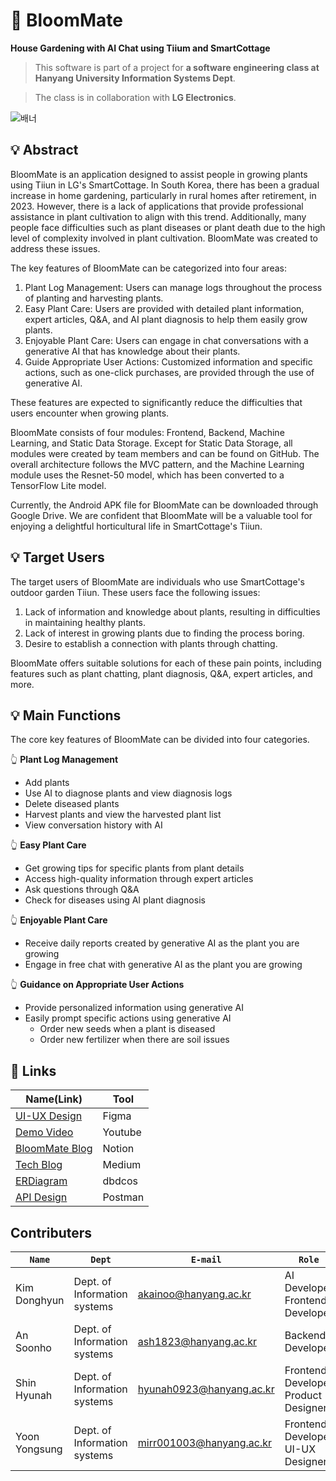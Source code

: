 # 🌾 BloomMate
**House Gardening with AI Chat using Tiium and SmartCottage**
> This software is part of a project for **a software engineering class at Hanyang University Information Systems Dept**.

> The class is in collaboration with **LG Electronics**.

![배너](https://github.com/BloomMate/.github/assets/60422588/56d63d10-c5be-4ee7-9d95-40b4e203725f)


## 💡 Abstract
BloomMate is an application designed to assist people in growing plants using Tiiun in LG's SmartCottage. In South Korea, there has been a gradual increase in home gardening, particularly in rural homes after retirement, in 2023. However, there is a lack of applications that provide professional assistance in plant cultivation to align with this trend. Additionally, many people face difficulties such as plant diseases or plant death due to the high level of complexity involved in plant cultivation. BloomMate was created to address these issues.

The key features of BloomMate can be categorized into four areas:

1. Plant Log Management: Users can manage logs throughout the process of planting and harvesting plants.
2. Easy Plant Care: Users are provided with detailed plant information, expert articles, Q&A, and AI plant diagnosis to help them easily grow plants.
3. Enjoyable Plant Care: Users can engage in chat conversations with a generative AI that has knowledge about their plants.
4. Guide Appropriate User Actions: Customized information and specific actions, such as one-click purchases, are provided through the use of generative AI.

These features are expected to significantly reduce the difficulties that users encounter when growing plants.

BloomMate consists of four modules: Frontend, Backend, Machine Learning, and Static Data Storage. Except for Static Data Storage, all modules were created by team members and can be found on GitHub. The overall architecture follows the MVC pattern, and the Machine Learning module uses the Resnet-50 model, which has been converted to a TensorFlow Lite model.

Currently, the Android APK file for BloomMate can be downloaded through Google Drive. We are confident that BloomMate will be a valuable tool for enjoying a delightful horticultural life in SmartCottage's Tiiun.

## 💡 Target Users
The target users of BloomMate are individuals who use SmartCottage's outdoor garden Tiiun. These users face the following issues:

1. Lack of information and knowledge about plants, resulting in difficulties in maintaining healthy plants.
2. Lack of interest in growing plants due to finding the process boring.
3. Desire to establish a connection with plants through chatting.

BloomMate offers suitable solutions for each of these pain points, including features such as plant chatting, plant diagnosis, Q&A, expert articles, and more.

## 💡 Main Functions
The core key features of BloomMate can be divided into four categories.

👆 **Plant Log Management**

- Add plants
- Use AI to diagnose plants and view diagnosis logs
- Delete diseased plants
- Harvest plants and view the harvested plant list
- View conversation history with AI

👆 **Easy Plant Care**

- Get growing tips for specific plants from plant details
- Access high-quality information through expert articles
- Ask questions through Q&A
- Check for diseases using AI plant diagnosis

👆 **Enjoyable Plant Care**

- Receive daily reports created by generative AI as the plant you are growing
- Engage in free chat with generative AI as the plant you are growing

👆 **Guidance on Appropriate User Actions**

- Provide personalized information using generative AI
- Easily prompt specific actions using generative AI
    - Order new seeds when a plant is diseased
    - Order new fertilizer when there are soil issues

## 🔗 Links

|Name(Link)|Tool|
|----------|----|
|[UI-UX Design](https://www.figma.com/file/pAob8LLoxAzJst4vmosErD/SE-Plant?type=design&node-id=321-349amode=design&t=SiQVXpMyvYqygplQ-0)|Figma|
|[Demo Video](https://youtu.be/hUYt6bMIOu4)|Youtube|
|[BloomMate Blog](https://bloommate.notion.site/About-BloomMate-4a8d8dfca7ed4ef9937b4f1641e0a53d?pvs=4)|Notion|
|[Tech Blog](https://medium.com/@akainoo/bloommate-project-blog-f7e30e2f57ff)|Medium|
|[ERDiagram](https://dbdocs.io/ash1823/BloomMate)|dbdcos|
|[API Design](https://documenter.getpostman.com/view/29752660/2s9YR9ZDKr)|Postman|

## Contributers
|**`Name`**|**`Dept`**|**`E-mail`**|**`Role`**|
|----------|----------|------------|----------|
|Kim Donghyun|Dept. of Information systems|akainoo@hanyang.ac.kr|AI Developer<br />Frontend Developer|
|An Soonho|Dept. of Information systems|ash1823@hanyang.ac.kr|Backend Developer|
|Shin Hyunah|Dept. of Information systems|hyunah0923@hanyang.ac.kr|Frontend Developer<br />Product Designer|
|Yoon Yongsung|Dept. of Information systems|mirr001003@hanyang.ac.kr|Frontend Developer  <br />UI-UX Designer| 
